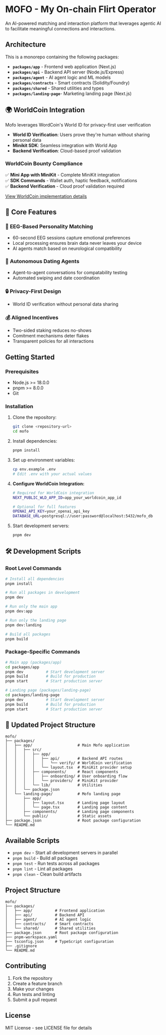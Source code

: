 # MOFO - My On-chain Flirt Operator

An AI-powered matching and interaction platform that leverages agentic AI to facilitate meaningful connections and interactions.

## Architecture

This is a monorepo containing the following packages:

- **`packages/app`** - Frontend web application (Next.js)
- **`packages/api`** - Backend API server (Node.js/Express)
- **`packages/agent`** - AI agent logic and ML models
- **`packages/contracts`** - Smart contracts (Solidity/Foundry)
- **`packages/shared`** - Shared utilities and types
- **`packages/landing-page`**- Marketing landing page (Next.js)

## 🌍 WorldCoin Integration
Mofo leverages WordCoin's World ID for privacy-first user verification
- **World ID Verification**: Users prove they're human without sharing personal data
- **Minikit SDK**: Seamless integration with World App
- **Backend Verification**: Cloud-based proof validation

### WorldCoin Bounty Compliance

✅ **Mini App with MiniKit** - Complete MiniKit integration  
✅ **SDK Commands** - Wallet auth, haptic feedback, notifications   
✅ **Backend Verification** - Cloud proof validation required

[View WorldCoin implementation details](./packages/app/src/app/api/verify/route.ts)

## 🚀 Core Features

### 🧠 **EEG-Based Personality Matching**
- 60-second EEG sessions capture emotional preferences
- Local processing ensures brain data never leaves your device
- AI agents match based on neurological compatibility

### 🤖 **Autonomous Dating Agents**
- Agent-to-agent conversations for compatability testing
- Automated swiping and date coordination

### 🔒 **Privacy-First Design**
- World ID verification without personal data sharing

### 💰 **Aligned Incentives**
- Two-sided staking reduces no-shows
- Comitment mechanisms deter flakes
- Transparent policies for all interactions

## Getting Started

### Prerequisites

- Node.js >= 18.0.0
- pnpm >= 8.0.0
- Git

### Installation

1. Clone the repository:
   ```bash
   git clone <repository-url>
   cd mofo
   ```

2. Install dependencies:
   ```bash
   pnpm install
   ```

3. Set up environment variables:
   ```bash
   cp env.example .env
   # Edit .env with your actual values
   ```

4. **Configure WorldCoin Integration:**
   ```bash
   # Required for WorldCoin integration
   NEXT_PUBLIC_WLD_APP_ID=app_your_worldcoin_app_id
   
   # Optional for full features
   OPENAI_API_KEY=your_openai_api_key
   DATABASE_URL=postgresql://user:password@localhost:5432/mofo_db   

5. Start development servers:
   ```bash
   pnpm dev
   ```

## 🛠️ Development Scripts

### **Root Level Commands**
```bash
# Install all dependencies
pnpm install

# Run all packages in development
pnpm dev

# Run only the main app
pnpm dev:app

# Run only the landing page
pnpm dev:landing

# Build all packages
pnpm build
```

### **Package-Specific Commands**
```bash
# Main app (packages/app)
cd packages/app
pnpm dev          # Start development server
pnpm build        # Build for production
pnpm start        # Start production server

# Landing page (packages/landing-page)
cd packages/landing-page
pnpm dev          # Start development server
pnpm build        # Build for production
pnpm start        # Start production server
```

## 📁 Updated Project Structure

```
mofo/
├── packages/
│   ├── app/                    # Main Mofo application
│   │   ├── src/
│   │   │   ├── app/
│   │   │   │   ├── api/        # Backend API routes
│   │   │   │   │   └── verify/ # WorldCoin verification
│   │   │   │   └── layout.tsx  # MiniKit provider setup
│   │   │   ├── components/     # React components
│   │   │   │   ├── onboarding/ # User onboarding flow
│   │   │   │   └── providers/  # MiniKit provider
│   │   │   └── lib/            # Utilities
│   │   └── package.json
│   └── landing-page/           # Mofo landing page
│       ├── app/
│       │   ├── layout.tsx      # Landing page layout
│       │   └── page.tsx        # Landing page content
│       ├── components/         # Landing page components
│       └── public/             # Static assets
├── package.json                # Root package configuration
└── README.md
```

## Available Scripts

- `pnpm dev` - Start all development servers in parallel
- `pnpm build` - Build all packages
- `pnpm test` - Run tests across all packages
- `pnpm lint` - Lint all packages
- `pnpm clean` - Clean build artifacts

## Project Structure

```
mofo/
├── packages/
│   ├── app/          # Frontend application
│   ├── api/          # Backend API
│   ├── agent/        # AI agent logic
│   ├── contracts/    # Smart contracts
│   └── shared/       # Shared utilities
├── package.json      # Root package configuration
├── pnpm-workspace.yaml
├── tsconfig.json     # TypeScript configuration
├── .gitignore
└── README.md
```

## Contributing

1. Fork the repository
2. Create a feature branch
3. Make your changes
4. Run tests and linting
5. Submit a pull request

## License

MIT License - see LICENSE file for details

